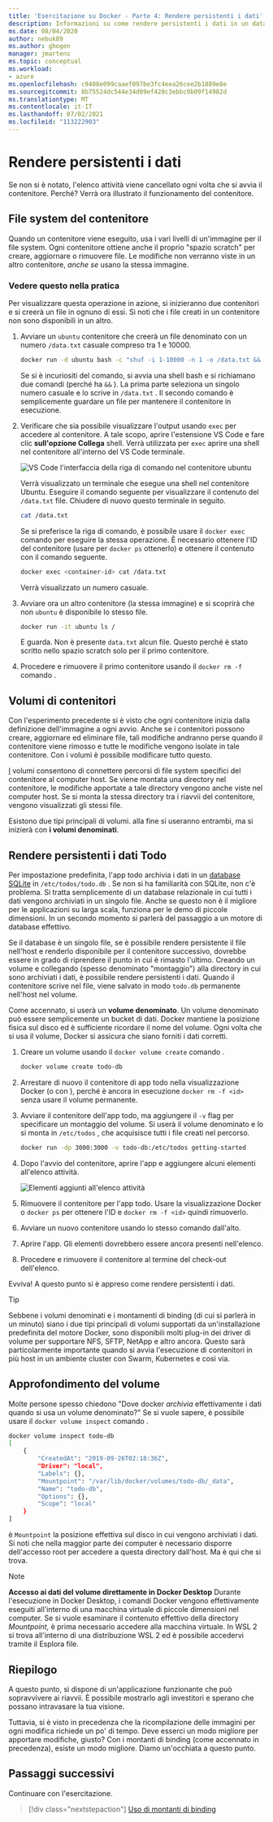 ```yaml
---
title: 'Esercitazione su Docker - Parte 4: Rendere persistenti i dati'
description: Informazioni su come rendere persistenti i dati in un database e condividere le directory in un contenitore montando un volume.
ms.date: 08/04/2020
author: nebuk89
ms.author: ghogen
manager: jmartens
ms.topic: conceptual
ms.workload:
- azure
ms.openlocfilehash: c9408e099caaef097be3fc4eea26cee2b1889e8e
ms.sourcegitcommit: 8b75524dc544e34d09ef428c3ebbc9b09f14982d
ms.translationtype: MT
ms.contentlocale: it-IT
ms.lasthandoff: 07/02/2021
ms.locfileid: "113222903"
---
```

# <a name="persist-your-data"></a> Rendere persistenti i dati

Se non si è notato, l'elenco attività viene cancellato ogni volta che si avvia il contenitore. Perché? Verrà ora illustrato il funzionamento del contenitore.

## <a name="the-containers-filesystem"></a>File system del contenitore

Quando un contenitore viene eseguito, usa i vari livelli di un'immagine per il file system. Ogni contenitore ottiene anche il proprio "spazio scratch" per creare, aggiornare o rimuovere file. Le modifiche non verranno viste in un altro contenitore, *anche se* usano la stessa immagine.

### <a name="see-this-in-practice"></a>Vedere questo nella pratica

Per visualizzare questa operazione in azione, si inizieranno due contenitori e si creerà un file in ognuno di essi. Si noti che i file creati in un contenitore non sono disponibili in un altro.

1. Avviare un `ubuntu` contenitore che creerà un file denominato con un numero `/data.txt` casuale compreso tra 1 e 10000.

    ```bash
    docker run -d ubuntu bash -c "shuf -i 1-10000 -n 1 -o /data.txt && tail -f /dev/null"
    ```

    Se si è incuriositi del comando, si avvia una shell bash e si richiamano due comandi (perché ha `&&` ). La prima parte seleziona un singolo numero casuale e lo scrive in `/data.txt` . Il secondo comando è semplicemente guardare un file per mantenere il contenitore in esecuzione.

1. Verificare che sia possibile visualizzare l'output usando `exec` per accedere al contenitore. A tale scopo, aprire l'estensione VS Code e fare clic **sull'opzione Collega** shell. Verrà utilizzata per `exec` aprire una shell nel contenitore all'interno del VS Code terminale.

    ![VS Code l'interfaccia della riga di comando nel contenitore ubuntu](media/attach_shell.png)

    Verrà visualizzato un terminale che esegue una shell nel contenitore Ubuntu. Eseguire il comando seguente per visualizzare il contenuto del `/data.txt` file. Chiudere di nuovo questo terminale in seguito.

    ```bash
    cat /data.txt
    ```

    Se si preferisce la riga di comando, è possibile usare il `docker exec` comando per eseguire la stessa operazione. È necessario ottenere l'ID del contenitore (usare per `docker ps` ottenerlo) e ottenere il contenuto con il comando seguente.

    ```bash
    docker exec <container-id> cat /data.txt
    ```

    Verrà visualizzato un numero casuale.

1. Avviare ora un altro contenitore (la stessa immagine) e si scoprirà che non `ubuntu` è disponibile lo stesso file.

    ```bash
    docker run -it ubuntu ls /
    ```

    E guarda. Non è presente `data.txt` alcun file. Questo perché è stato scritto nello spazio scratch solo per il primo contenitore.

1. Procedere e rimuovere il primo contenitore usando il `docker rm -f` comando .

## <a name="container-volumes"></a>Volumi di contenitori

Con l'esperimento precedente si è visto che ogni contenitore inizia dalla definizione dell'immagine a ogni avvio. Anche se i contenitori possono creare, aggiornare ed eliminare file, tali modifiche andranno perse quando il contenitore viene rimosso e tutte le modifiche vengono isolate in tale contenitore. Con i volumi è possibile modificare tutto questo.

[I](https://docs.docker.com/storage/volumes/) volumi consentono di connettere percorsi di file system specifici del contenitore al computer host. Se viene montata una directory nel contenitore, le modifiche apportate a tale directory vengono anche viste nel computer host. Se si monta la stessa directory tra i riavvii del contenitore, vengono visualizzati gli stessi file.

Esistono due tipi principali di volumi. alla fine si useranno entrambi, ma si inizierà con **i volumi denominati**.

## <a name="persist-your-todo-data"></a>Rendere persistenti i dati Todo

Per impostazione predefinita, l'app todo archivia i dati in un [database SQLite](https://www.sqlite.org/index.html) in `/etc/todos/todo.db` . Se non si ha familiarità con SQLite, non c'è problema. Si tratta semplicemente di un database relazionale in cui tutti i dati vengono archiviati in un singolo file. Anche se questo non è il migliore per le applicazioni su larga scala, funziona per le demo di piccole dimensioni. In un secondo momento si parlerà del passaggio a un motore di database effettivo.

Se il database è un singolo file, se è possibile rendere persistente il file nell'host e renderlo disponibile per il contenitore successivo, dovrebbe essere in grado di riprendere il punto in cui è rimasto l'ultimo. Creando un volume e collegando (spesso denominato "montaggio") alla directory in cui sono archiviati i dati, è possibile rendere persistenti i dati. Quando il contenitore scrive nel file, viene salvato in modo `todo.db` permanente nell'host nel volume.

Come accennato, si userà un **volume denominato**. Un volume denominato può essere semplicemente un bucket di dati. Docker mantiene la posizione fisica sul disco ed è sufficiente ricordare il nome del volume. Ogni volta che si usa il volume, Docker si assicura che siano forniti i dati corretti.

1. Creare un volume usando il `docker volume create` comando .

    ```bash
    docker volume create todo-db
    ```

1. Arrestare di nuovo il contenitore di app todo nella visualizzazione Docker (o con ), perché è ancora in esecuzione `docker rm -f <id>` senza usare il volume permanente.

1. Avviare il contenitore dell'app todo, ma aggiungere il `-v` flag per specificare un montaggio del volume. Si userà il volume denominato e lo si monta in `/etc/todos` , che acquisisce tutti i file creati nel percorso.

    ```bash
    docker run -dp 3000:3000 -v todo-db:/etc/todos getting-started
    ```

1. Dopo l'avvio del contenitore, aprire l'app e aggiungere alcuni elementi all'elenco attività.

    ![Elementi aggiunti all'elenco attività](media/items-added.png)

1. Rimuovere il contenitore per l'app todo. Usare la visualizzazione Docker o `docker ps` per ottenere l'ID e `docker rm -f <id>` quindi rimuoverlo.

1. Avviare un nuovo contenitore usando lo stesso comando dall'alto.

1. Aprire l'app. Gli elementi dovrebbero essere ancora presenti nell'elenco.

1. Procedere e rimuovere il contenitore al termine del check-out dell'elenco.

Evviva! A questo punto si è appreso come rendere persistenti i dati.

> [!TIP]
> Sebbene i volumi denominati e i montamenti di binding (di cui si parlerà in un minuto) siano i due tipi principali di volumi supportati da un'installazione predefinita del motore Docker, sono disponibili molti plug-in dei driver di volume per supportare NFS, SFTP, NetApp e altro ancora. Questo sarà particolarmente importante quando si avvia l'esecuzione di contenitori in più host in un ambiente cluster con Swarm, Kubernetes e così via.

## <a name="dive-into-your-volume"></a>Approfondimento del volume

Molte persone spesso chiedono "Dove docker *archivia* effettivamente i dati quando si usa un volume denominato?" Se si vuole sapere, è possibile usare il `docker volume inspect` comando .

```bash
docker volume inspect todo-db
[
    {
        "CreatedAt": "2019-09-26T02:18:36Z",
        "Driver": "local",
        "Labels": {},
        "Mountpoint": "/var/lib/docker/volumes/todo-db/_data",
        "Name": "todo-db",
        "Options": {},
        "Scope": "local"
    }
]
```

è `Mountpoint` la posizione effettiva sul disco in cui vengono archiviati i dati. Si noti che nella maggior parte dei computer è necessario disporre dell'accesso root per accedere a questa directory dall'host. Ma è qui che si trova.

> [!NOTE]
> **Accesso ai dati del volume direttamente in Docker Desktop** Durante l'esecuzione in Docker Desktop, i comandi Docker vengono effettivamente eseguiti all'interno di una macchina virtuale di piccole dimensioni nel computer. Se si vuole esaminare il contenuto effettivo della directory *Mountpoint,* è prima necessario accedere alla macchina virtuale. In WSL 2 si trova all'interno di una distribuzione WSL 2 ed è possibile accedervi tramite il Esplora file.

## <a name="recap"></a>Riepilogo

A questo punto, si dispone di un'applicazione funzionante che può sopravvivere ai riavvii. È possibile mostrarlo agli investitori e sperano che possano intravasare la tua visione.

Tuttavia, si è visto in precedenza che la ricompilazione delle immagini per ogni modifica richiede un po' di tempo. Deve esserci un modo migliore per apportare modifiche, giusto? Con i montanti di binding (come accennato in precedenza), esiste un modo migliore. Diamo un'occhiata a questo punto.

## <a name="next-steps"></a>Passaggi successivi

Continuare con l'esercitazione.

> [!div class="nextstepaction"]
> [Uso di montanti di binding](use-bind-mounts.md)
